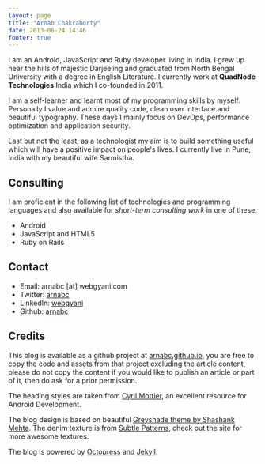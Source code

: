 ```yaml
---
layout: page
title: "Arnab Chakraborty"
date: 2013-06-24 14:46
footer: true
---
```


I am an Android, JavaScript and Ruby developer living in India. I grew up near the hills of majestic Darjeeling and graduated from North Bengal University with a degree in English Literature. I currently work at **QuadNode Technologies** India which I co-founded in 2011.

I am a self-learner and learnt most of my programming skills by myself. Personally I value and admire quality code, clean user interface and beautiful typography. These days I mainly focus on DevOps, performance optimization and application security.

Last but not the least, as a technologist my aim is to build something useful which will have a positive impact on people's lives. I currently live in Pune, India with my beautiful wife Sarmistha.


## Consulting
I am proficient in the following list of technologies and programming languages and also available for _short-term consulting work_ in one of these:

* Android
* JavaScript and HTML5
* Ruby on Rails


## Contact
* Email: arnabc [at] webgyani.com
* Twitter: [arnabc](http://twitter.com/arnabc)
* LinkedIn: [webgyani](http://linkedin.com/in/webgyani)
* Github: [arnabc](http://github.com/arnabc)


## Credits
This blog is available as a github project at [arnabc.github.io](http://github.com/arnabc/arnabc.github.io), you are free to copy the code and assets from that project excluding the article content, please do not copy the content if you would like to publish an article or part of it, then do ask for a prior permission.

The heading styles are taken from [Cyril Mottier](http://cyrilmottier.com/), an excellent resource for Android Development.

The blog design is based on beautiful [Greyshade theme by Shashank Mehta](http://shashankmehta.in/archive/2012/greyshade.html). The denim texture is from [Subtle Patterns](http://subtlepatterns.com), check out the site for more awesome textures.

The blog is powered by [Octopress](http://octopress.org) and [Jekyll](http://jekyllrb.com).